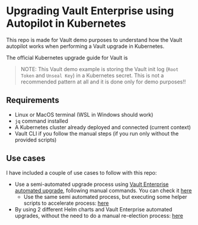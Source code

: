 # Upgrading Vault Enterprise using Autopilot in Kubernetes

This repo is made for Vault demo purposes to understand how the Vault autopilot works when performing a Vault upgrade in Kubernetes.

The official Kubernetes upgrade guide for Vault is 

> NOTE: This Vault demo example is storing the Vault init log (`Root Token` and `Unseal Key`) in a Kubernetes secret. This is not a recommended pattern at all and it is done only for demo purposes!!

## Requirements
* Linux or MacOS terminal (WSL in Windows should work)
* `jq` command installed
* A Kubernetes cluster already deployed and connected (current context)
* Vault CLI if you follow the manual steps (if you run only without the provided scripts)

## Use cases

I have included a couple of use cases to follow with this repo:
* Use a semi-automated upgrade process using [Vault Enterprise automated upgrade](https://developer.hashicorp.com/vault/docs/enterprise/automated-upgrades), following manual commands. You can check it [here](autopilot.md)
  * Use the same semi automated process, but executing some helper scripts to accelerate process: [here](./autopilot.md#the-scripted-path)
* By using 2 different Helm charts and Vault Enterprise automated upgrades, without the need to do a manual re-election process: [here](./2helms/2Helms.md)
 
